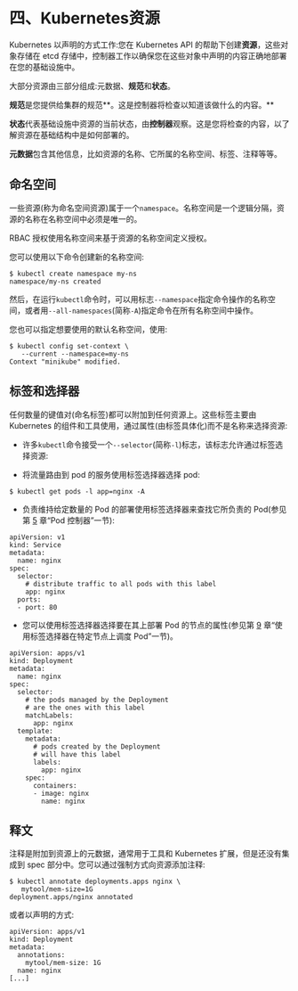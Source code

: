 # 四、Kubernetes资源

Kubernetes 以声明的方式工作:您在 Kubernetes API 的帮助下创建**资源**，这些对象存储在 etcd 存储中，控制器工作以确保您在这些对象中声明的内容正确地部署在您的基础设施中。

大部分资源由三部分组成:元数据、**规范**和**状态**。

**规范**是您提供给集群的规范**。这是控制器将检查以知道该做什么的内容。**

**状态**代表基础设施中资源的当前状态，由**控制器**观察。这是您将检查的内容，以了解资源在基础结构中是如何部署的。

**元数据**包含其他信息，比如资源的名称、它所属的名称空间、标签、注释等等。

## 命名空间

一些资源(称为命名空间资源)属于一个`namespace`。名称空间是一个逻辑分隔，资源的名称在名称空间中必须是唯一的。

RBAC 授权使用名称空间来基于资源的名称空间定义授权。

您可以使用以下命令创建新的名称空间:

```
$ kubectl create namespace my-ns
namespace/my-ns created

```

然后，在运行`kubectl`命令时，可以用标志`--namespace`指定命令操作的名称空间，或者用`--all-namespaces`(简称`-A`)指定命令在所有名称空间中操作。

您也可以指定想要使用的默认名称空间，使用:

```
$ kubectl config set-context \
   --current --namespace=my-ns
Context "minikube" modified.

```

## 标签和选择器

任何数量的键值对(命名标签)都可以附加到任何资源上。这些标签主要由 Kubernetes 的组件和工具使用，通过属性(由标签具体化)而不是名称来选择资源:

*   许多`kubectl`命令接受一个`--selector`(简称`-l`)标志，该标志允许通过标签选择资源:

*   将流量路由到 pod 的服务使用标签选择器选择 pod:

```
$ kubectl get pods -l app=nginx -A

```

*   负责维持给定数量的 Pod 的部署使用标签选择器来查找它所负责的 Pod(参见第 [5](05.html) 章“Pod 控制器”一节):

```
apiVersion: v1
kind: Service
metadata:
  name: nginx
spec:
  selector:
    # distribute traffic to all pods with this label
    app: nginx
  ports:
  - port: 80

```

*   您可以使用标签选择器选择要在其上部署 Pod 的节点的属性(参见第 [9](09.html) 章“使用标签选择器在特定节点上调度 Pod”一节)。

```
apiVersion: apps/v1
kind: Deployment
metadata:
  name: nginx
spec:
  selector:
    # the pods managed by the Deployment
    # are the ones with this label
    matchLabels:
      app: nginx
  template:
    metadata:
      # pods created by the Deployment
      # will have this label
      labels:
        app: nginx
    spec:
      containers:
      - image: nginx
        name: nginx

```

## 释文

注释是附加到资源上的元数据，通常用于工具和 Kubernetes 扩展，但是还没有集成到 spec 部分中。您可以通过强制方式向资源添加注释:

```
$ kubectl annotate deployments.apps nginx \
   mytool/mem-size=1G
deployment.apps/nginx annotated

```

或者以声明的方式:

```
apiVersion: apps/v1
kind: Deployment
metadata:
  annotations:
    mytool/mem-size: 1G
  name: nginx
[...]

```